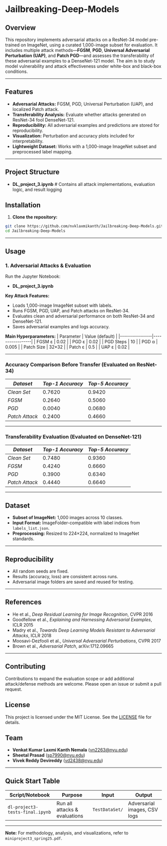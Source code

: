 # Jailbreaking-Deep-Models

## Overview

This repository implements adversarial attacks on a ResNet-34 model pre-trained on ImageNet, using a curated 1,000-image subset for evaluation. It includes multiple attack methods—**FGSM**, **PGD**, **Universal Adversarial Perturbation (UAP)**, and **Patch PGD**—and assesses the transferability of these adversarial examples to a DenseNet-121 model. The aim is to study model vulnerability and attack effectiveness under white-box and black-box conditions.

---

## Features

- **Adversarial Attacks:** FGSM, PGD, Universal Perturbation (UAP), and localized Patch attack.
- **Transferability Analysis:** Evaluate whether attacks generated on ResNet-34 fool DenseNet-121.
- **Reproducibility:** All adversarial examples and predictions are stored for reproducibility.
- **Visualization:** Perturbation and accuracy plots included for interpretability.
- **Lightweight Dataset:** Works with a 1,000-image ImageNet subset and preprocessed label mapping.

---

## Project Structure

- **DL_project_3.ipynb**  # Contains all attack implementations, evaluation logic, and result logging

## Installation

1. **Clone the repository:**

```bash
git clone https://github.com/nvklaxmikanth/Jailbreaking-Deep-Models.git
cd Jailbreaking-Deep-Models
```

---

## Usage

### 1. Adversarial Attacks & Evaluation

Run the Jupyter Notebook:

- **DL_project_3.ipynb**

**Key Attack Features:**
- Loads 1,000-image ImageNet subset with labels.
- Runs FGSM, PGD, UAP, and Patch attacks on ResNet-34.
- Evaluates clean and adversarial performance on both ResNet-34 and DenseNet-121.
- Saves adversarial examples and logs accuracy.

**Main Hyperparameters:**
| Parameter      | Value (default) |
|----------------|-----------------|
| FGSM ε         | 0.02            |
| PGD ε          | 0.02            |
| PGD Steps      | 10              |
| PGD α          | 0.005           |
| Patch Size     | 32×32           |
| Patch ε        | 0.5             |
| UAP ε          | 0.02            |

---

### Accuracy Comparison Before Transfer (Evaluated on ResNet-34)

| *Dataset*       | *Top-1 Accuracy* | *Top-5 Accuracy* |
|-----------------|------------------|------------------|
| *Clean Set*     | 0.7620           | 0.9420           |
| *FGSM*          | 0.2640           | 0.5060           |
| *PGD*           | 0.0040           | 0.0680           |
| *Patch Attack*  | 0.2400           | 0.4660           |

---

### Transferability Evaluation (Evaluated on DenseNet-121)

| *Dataset*       | *Top-1 Accuracy* | *Top-5 Accuracy* |
|-----------------|------------------|------------------|
| *Clean Set*     | 0.7480           | 0.9360           |
| *FGSM*          | 0.4240           | 0.6660           |
| *PGD*           | 0.3900           | 0.6340           |
| *Patch Attack*  | 0.4440           | 0.6640           |

---

## Dataset

- **Subset of ImageNet:** 1,000 images across 10 classes.
- **Input Format:** ImageFolder-compatible with label indices from `labels_list.json`.
- **Preprocessing:** Resized to 224×224, normalized to ImageNet standards.

---

## Reproducibility

- All random seeds are fixed.
- Results (accuracy, loss) are consistent across runs.
- Adversarial image folders are saved and reused for testing.

---

## References

- He et al., *Deep Residual Learning for Image Recognition*, CVPR 2016
- Goodfellow et al., *Explaining and Harnessing Adversarial Examples*, ICLR 2015
- Madry et al., *Towards Deep Learning Models Resistant to Adversarial Attacks*, ICLR 2018
- Moosavi-Dezfooli et al., *Universal Adversarial Perturbations*, CVPR 2017
- Brown et al., *Adversarial Patch*, arXiv:1712.09665

---

## Contributing

Contributions to expand the evaluation scope or add additional attack/defense methods are welcome. Please open an issue or submit a pull request.

## License

This project is licensed under the MIT License. See the [LICENSE](LICENSE) file for details.

## Team

- **Venkat Kumar Laxmi Kanth Nemala** (vn2263@nyu.edu)
- **Sheetal Prasad** (sp7990@nyu.edu)
- **Vivek Reddy Devireddy** (vd2438@nyu.edu)

---

## Quick Start Table

| Script/Notebook       | Purpose                         | Input                  | Output                     |
|-----------------------|----------------------------------|------------------------|----------------------------|
| `dl-project3-tests-final.ipynb`  | Run all attacks & evaluations    | `TestDataSet/`         | Adversarial images, CSV logs |

---

**Note:** For methodology, analysis, and visualizations, refer to `miniproject3_spring25.pdf`.
